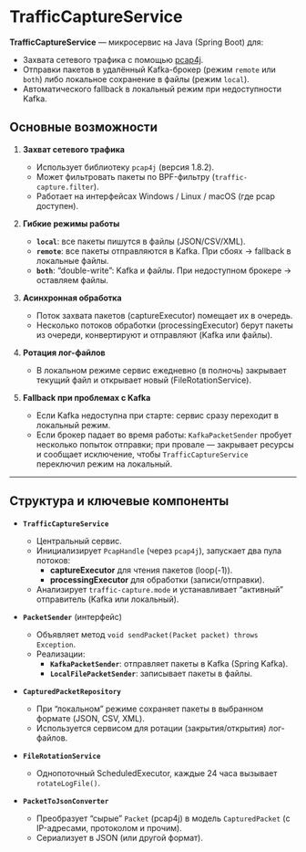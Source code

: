 # TrafficCaptureService

**TrafficCaptureService** — микросервис на Java (Spring Boot) для:
- Захвата сетевого трафика с помощью [pcap4j](https://github.com/kaitoy/pcap4j).
- Отправки пакетов в удалённый Kafka-брокер (режим `remote` или `both`) либо локальное сохранение в файлы (режим `local`).
- Автоматического fallback в локальный режим при недоступности Kafka.

## Основные возможности

1. **Захват сетевого трафика**
    - Использует библиотеку `pcap4j` (версия 1.8.2).
    - Может фильтровать пакеты по BPF-фильтру (`traffic-capture.filter`).
    - Работает на интерфейсах Windows / Linux / macOS (где pcap доступен).

2. **Гибкие режимы работы**
    - **`local`**: все пакеты пишутся в файлы (JSON/CSV/XML).
    - **`remote`**: все пакеты отправляются в Kafka. При сбоях → fallback в локальные файлы.
    - **`both`**: “double-write”: Kafka и файлы. При недоступном брокере → оставляем файлы.

3. **Асинхронная обработка**
    - Поток захвата пакетов (captureExecutor) помещает их в очередь.
    - Несколько потоков обработки (processingExecutor) берут пакеты из очереди, конвертируют и отправляют (Kafka или файлы).

4. **Ротация лог-файлов**
    - В локальном режиме сервис ежедневно (в полночь) закрывает текущий файл и открывает новый (FileRotationService).

5. **Fallback при проблемах с Kafka**
    - Если Kafka недоступна при старте: сервис сразу переходит в локальный режим.
    - Если брокер падает во время работы: `KafkaPacketSender` пробует несколько попыток отправки; при провале — закрывает ресурсы и сообщает исключение, чтобы `TrafficCaptureService` переключил режим на локальный.

 ---

## Структура и ключевые компоненты

- **`TrafficCaptureService`**
    - Центральный сервис.
    - Инициализирует `PcapHandle` (через `pcap4j`), запускает два пула потоков:
        - **captureExecutor** для чтения пакетов (loop(-1)).
        - **processingExecutor** для обработки (записи/отправки).
    - Анализирует `traffic-capture.mode` и устанавливает “активный” отправитель (Kafka или локальный).

- **`PacketSender`** (интерфейс)
    - Объявляет метод `void sendPacket(Packet packet) throws Exception`.
    - Реализации:
        - **`KafkaPacketSender`**: отправляет пакеты в Kafka (Spring Kafka).
        - **`LocalFilePacketSender`**: записывает пакеты в файлы.

- **`CapturedPacketRepository`**
    - При “локальном” режиме сохраняет пакеты в выбранном формате (JSON, CSV, XML).
    - Используется сервисом для ротации (закрытия/открытия) лог-файлов.

- **`FileRotationService`**
    - Однопоточный ScheduledExecutor, каждые 24 часа вызывает `rotateLogFile()`.

- **`PacketToJsonConverter`**
    - Преобразует “сырые” `Packet` (pcap4j) в модель `CapturedPacket` (с IP-адресами, протоколом и прочим).
    - Сериализует в JSON (или другой формат).
